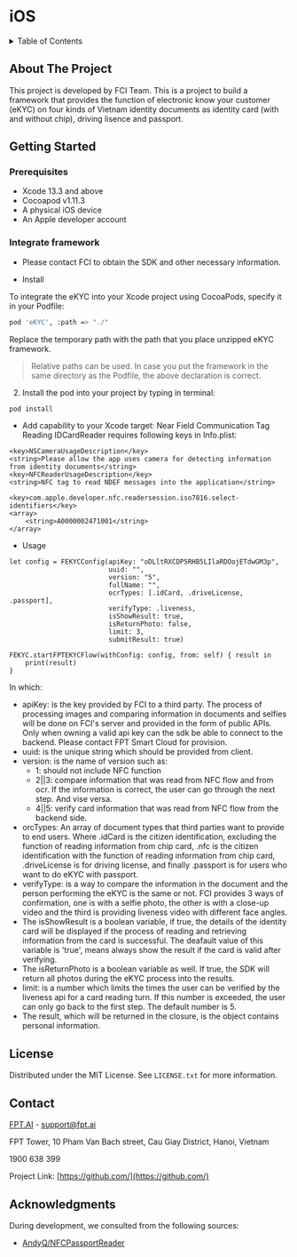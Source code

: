 # iOS

<!-- TABLE OF CONTENTS -->
<details>
  <summary>Table of Contents</summary>
  <ol>
    <li>
      <a href="#about-the-project">About The Project</a>
    </li>
    <li>
      <a href="#getting-started">Getting Started</a>
      <ul>
        <li><a href="#prerequisites">Prerequisites</a></li>
        <li><a href="#how_to_build_framework">How to build framework</a></li>
		<li><a href="#integrate_framework">Integrate framework</a></li>
      </ul>
    </li>
    <li><a href="#license">License</a></li>
    <li><a href="#contact">Contact</a></li>
    <li><a href="#acknowledgments">Acknowledgments</a></li>
  </ol>
</details>

<!-- ABOUT THE PROJECT -->
## About The Project

This project is developed by FCI Team. This is a project to build a framework that provides the function of electronic know your customer (eKYC) on
four kinds of Vietnam identity documents as identity card (with and without chip), driving lisence and passport.

<!-- GETTING STARTED -->
## Getting Started

### Prerequisites
* Xcode 13.3 and above
* Cocoapod v1.11.3
* A physical iOS device
* An Apple developer account

### Integrate framework
* Please contact FCI to obtain the SDK and other necessary information.

* Install

To integrate the eKYC into your Xcode project using CocoaPods, specify it in your Podfile:

```sh
pod 'eKYC', :path => "./"
```
Replace the temporary path with the path that you place unzipped eKYC framework.
> Relative paths can be used. In case you put the framework in the same directory as the Podfile, the above declaration is correct.

2. Install the pod into your project by typing in terminal:
```sh
pod install
```

* Add capability to your Xcode target: Near Field Communication Tag Reading
IDCardReader requires following keys in Info.plist:

```
<key>NSCameraUsageDescription</key>
<string>Please allow the app uses camera for detecting information from identity documents</string>
<key>NFCReaderUsageDescription</key>
<string>NFC tag to read NDEF messages into the application</string>

<key>com.apple.developer.nfc.readersession.iso7816.select-identifiers</key>
<array>
	<string>A0000002471001</string>
</array>
```



* Usage
```
let config = FEKYCConfig(apiKey: "oDLltRXCDP5RHB5LIlaRDOojETdwGM3p",
                         uuid: "",
                         version: "5",
                         fullName: "",
                         ocrTypes: [.idCard, .driveLicense, .passport],
                         verifyType: .liveness,
                         isShowResult: true,
                         isReturnPhoto: false,
                         limit: 3,
                         submitResult: true)
        
FEKYC.startFPTEKYCFlow(withConfig: config, from: self) { result in
    print(result)
}
```

In which:
- apiKey: is the key provided by FCI to a third party. The process of processing images and comparing information in documents and selfies will be done on FCI's server and provided in the form of public APIs. Only when owning a valid api key can the sdk be able to connect to the backend. Please contact FPT Smart Cloud for provision.
- uuid: is the unique string which should be provided from client.
- version: is the name of version such as:
    - 1: should not include NFC function
    - 2||3: compare information that was read from NFC flow and from ocr. If the information is correct, the user can go through the next step. And vise versa.
    - 4||5: verify card information that was read from NFC flow from the backend side.
- orcTypes: An array of document types that third parties want to provide to end users. Where .idCard is the citizen identification, excluding the function of reading information from chip card, .nfc is the citizen identification with the function of reading information from chip card, .driveLicense is for driving license, and finally .passport is for users who want to do eKYC with passport.
- verifyType: is a way to compare the information in the document and the person performing the eKYC is the same or not. FCI provides 3 ways of confirmation, one is with a selfie photo, the other is with a close-up video and the third is providing liveness video with different face angles.
- The isShowResult is a boolean variable, if true, the details of the identity card will be displayed if the process of reading and retrieving information from the card is successful. The deafault value of this variable is 'true', means always show the result if the card is valid after verifying.
- The isReturnPhoto is a boolean variable as well. If true, the SDK will return all photos during the eKYC process into the results.
- limit: is a number which limits the times the user can be verified by the liveness api for a card reading turn. If this number is exceeded, the user can only go back to the first step. The default number is 5.
- The result, which will be returned in the closure, is the object contains personal information.


<!-- LICENSE -->
## License

Distributed under the MIT License. See `LICENSE.txt` for more information.


<!-- CONTACT -->
## Contact

[FPT.AI](https://fpt.ai/) - support@fpt.ai

FPT Tower, 10 Pham Van Bach street, Cau Giay District, Hanoi, Vietnam

1900 638 399

Project Link: [https://github.com/](https://github.com/)



<!-- ACKNOWLEDGMENTS -->
## Acknowledgments

During development, we consulted from the following sources:
* [AndyQ/NFCPassportReader](https://github.com/AndyQ/NFCPassportReader)
